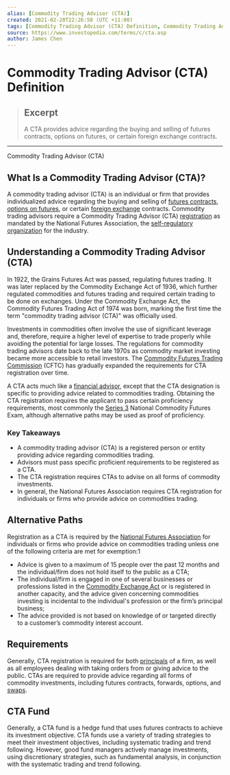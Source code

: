 ```yaml
---
alias: [Commodity Trading Advisor (CTA)]
created: 2021-02-28T22:26:58 (UTC +11:00)
tags: [Commodity Trading Advisor (CTA) Definition, Commodity Trading Advisor (CTA)]
source: https://www.investopedia.com/terms/c/cta.asp
author: James Chen
---
```


# Commodity Trading Advisor (CTA) Definition

> ## Excerpt
> A CTA provides advice regarding the buying and selling of futures contracts, options on futures, or certain foreign exchange contracts.

---

Commodity Trading Advisor (CTA)
## What Is a Commodity Trading Advisor (CTA)?

A commodity trading advisor (CTA) is an individual or firm that provides individualized advice regarding the buying and selling of [futures contracts](https://www.investopedia.com/terms/f/futurescontract.asp), [options on futures](https://www.investopedia.com/terms/o/options-on-futures.asp), or certain [foreign exchange](https://www.investopedia.com/terms/f/foreign-exchange.asp) contracts. Commodity trading advisors require a Commodity Trading Advisor (CTA) [registration](https://www.investopedia.com/terms/r/registration.asp) as mandated by the National Futures Association, the [self-regulatory organization](https://www.investopedia.com/terms/s/sro.asp) for the industry.

## Understanding a Commodity Trading Advisor (CTA)

In 1922, the Grains Futures Act was passed, regulating futures trading. It was later replaced by the Commodity Exchange Act of 1936, which further regulated commodities and futures trading and required certain trading to be done on exchanges. Under the Commodity Exchange Act, the Commodity Futures Trading Act of 1974 was born, marking the first time the term "commodity trading advisor (CTA)" was officially used.

Investments in commodities often involve the use of significant leverage and, therefore, require a higher level of expertise to trade properly while avoiding the potential for large losses. The regulations for commodity trading advisors date back to the late 1970s as commodity market investing became more accessible to retail investors. The [Commodity Futures Trading Commission](https://www.investopedia.com/terms/c/cftc.asp) (CFTC) has gradually expanded the requirements for CTA registration over time.

A CTA acts much like a [financial advisor](https://www.investopedia.com/terms/f/financial-advisor.asp), except that the CTA designation is specific to providing advice related to commodities trading. Obtaining the CTA registration requires the applicant to pass certain proficiency requirements, most commonly the [Series 3](https://www.investopedia.com/terms/s/series3.asp) National Commodity Futures Exam, although alternative paths may be used as proof of proficiency.

### Key Takeaways

-   A commodity trading advisor (CTA) is a registered person or entity providing advice regarding commodities trading.
-   Advisors must pass specific proficient requirements to be registered as a CTA.
-   The CTA registration requires CTAs to advise on all forms of commodity investments.
-   In general, the National Futures Association requires CTA registration for individuals or firms who provide advice on commodities trading.

## Alternative Paths

Registration as a CTA is required by the [National Futures Association](https://www.investopedia.com/terms/n/nfa.asp) for individuals or firms who provide advice on commodities trading unless one of the following criteria are met for exemption:1

-   Advice is given to a maximum of 15 people over the past 12 months and the individual/firm does not hold itself to the public as a CTA;
-   The individual/firm is engaged in one of several businesses or professions listed in the [Commodity Exchange Act](https://www.investopedia.com/terms/c/cea.asp) or is registered in another capacity, and the advice given concerning commodities investing is incidental to the individual's profession or the firm’s principal business;
-   The advice provided is not based on knowledge of or targeted directly to a customer’s commodity interest account.

## Requirements

Generally, CTA registration is required for both [principals](https://www.investopedia.com/terms/p/principal.asp) of a firm, as well as all employees dealing with taking orders from or giving advice to the public. CTAs are required to provide advice regarding all forms of commodity investments, including futures contracts, forwards, options, and [swaps](https://www.investopedia.com/terms/s/swap.asp).

## CTA Fund

Generally, a CTA fund is a hedge fund that uses futures contracts to achieve its investment objective. CTA funds use a variety of trading strategies to meet their investment objectives, including systematic trading and trend following. However, good fund managers actively manage investments, using discretionary strategies, such as fundamental analysis, in conjunction with the systematic trading and trend following.
